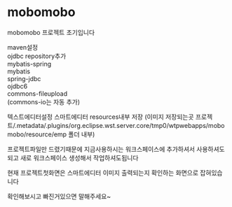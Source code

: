 # mobomobo
mobomobo 프로젝트 초기입니다

maven설정<br>
ojdbc repository추가<br>
mybatis-spring<br>
mybatis<br>
spring-jdbc<br>
ojdbc6<br>
commons-fileupload<br>
(commons-io는 자동 추가)<br>

텍스트에디터설정
스마트에디터 resources내부 저장
(이미지 저장되는곳 프로젝트/.metadata/.plugins/org.eclipse.wst.server.core/tmp0/wtpwebapps/mobomobo/resource/emp 폴더 내부)

 프로젝트파일만 드렸기때문에 지금사용하시는 워크스페이스에 추가하셔서 사용하셔도되고
 새로 워크스페이스 생성해서 작업하셔도됩니다
 
 현재 프로젝트첫화면은 스마트에디터 이미지 출력되는지 확인하는 화면으로 잡혀있습니다
 
 확인해보시고 빠진거있으면 말해주세요~

